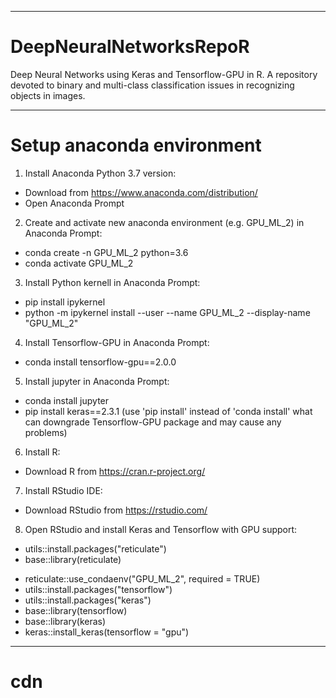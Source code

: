 ----------
# DeepNeuralNetworksRepoR

Deep Neural Networks using Keras and Tensorflow-GPU in R. A repository devoted to binary and multi-class classification issues in recognizing objects in images.

----------
# Setup anaconda environment
1. Install Anaconda Python 3.7 version:
* Download from https://www.anaconda.com/distribution/
* Open Anaconda Prompt
2. Create and activate new anaconda environment (e.g. GPU_ML_2) in Anaconda Prompt:
* conda create -n GPU_ML_2 python=3.6
* conda activate GPU_ML_2
3. Install Python kernell in Anaconda Prompt:
* pip install ipykernel
* python -m ipykernel install --user --name GPU_ML_2 --display-name "GPU_ML_2"
4. Install Tensorflow-GPU in Anaconda Prompt:
* conda install tensorflow-gpu==2.0.0
5. Install jupyter in Anaconda Prompt:
* conda install jupyter
* pip install keras==2.3.1 (use 'pip install' instead of 'conda install' what can downgrade Tensorflow-GPU package and may cause any problems) 
6. Install R:
* Download R from https://cran.r-project.org/
7. Install RStudio IDE:
* Download RStudio from https://rstudio.com/
8. Open RStudio and install Keras and Tensorflow with GPU support:
- utils::install.packages("reticulate")
- base::library(reticulate)
* reticulate::use_condaenv("GPU_ML_2", required = TRUE)
* utils::install.packages("tensorflow")
* utils::install.packages("keras")
* base::library(tensorflow)
* base::library(keras)
* keras::install_keras(tensorflow = "gpu")

----------
# cdn





